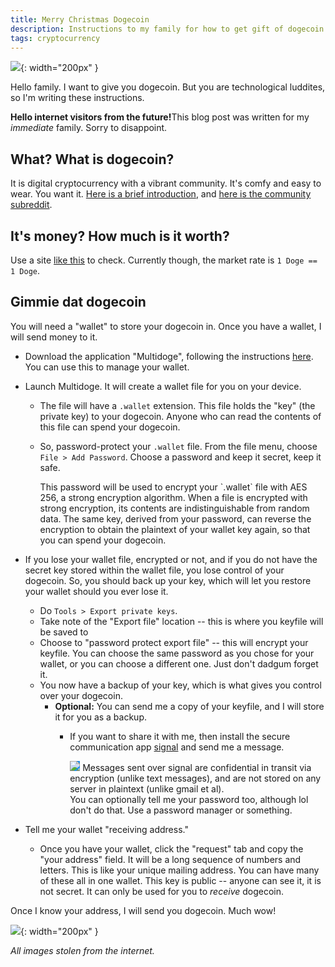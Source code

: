 ```yaml
---
title: Merry Christmas Dogecoin
description: Instructions to my family for how to get gift of dogecoin from me
tags: cryptocurrency
---
```


![](/assets/img/dogecoin-300.png){: width="200px" }

Hello family. I want to give you dogecoin. But you are technological luddites, so I'm writing these instructions.

<div class='alert alert-info'><strong>Hello internet visitors from the future!</strong>This blog post was
written for my <em>immediate</em> family. Sorry to disappoint.</div>


## What? What is dogecoin?

It is digital cryptocurrency with a vibrant community. It's comfy and easy to wear. You want it.
[Here is a brief introduction](https://dogecoin.com/), and [here is the community subreddit](https://www.reddit.com/r/dogecoin).

## It's money? How much is it worth?

Use a site [like this](https://www.coingecko.com/en/price_charts/dogecoin/usd) to check. Currently though, the market rate is `1 Doge == 1 Doge`.


## Gimmie dat dogecoin

You will need a "wallet" to store your dogecoin in. Once you have a wallet, I will send money to it.

*   Download the application "Multidoge", following the instructions [here](https://dogecoin.com/getting-started/). You can use this to manage your wallet.
*   Launch Multidoge. It will create a wallet file for you on your device.
    *   The file will have a `.wallet` extension. This file holds the "key" (the private key)
        to your dogecoin. <span class='label label-success'>Anyone who can read the contents of this file can spend your dogecoin.</span>
    *   So, <span class='label label-info'>password-protect your `.wallet` file.</span> From the file menu, choose `File > Add Password`. Choose a password and keep
        it secret, keep it safe.

        <div class='alert alert-info'>This password will be used to encrypt your `.wallet` file with AES 256, a strong encryption algorithm.
        When a file is encrypted with strong encryption, its contents are indistinguishable from random data. The same key, derived from
        your password, can reverse the encryption to obtain the plaintext of your wallet key again, so that you can spend your dogecoin.</div>
*   If you lose your wallet file, encrypted or not, and if you do not have the secret key stored within the wallet file, you lose control of your dogecoin.
    <span class='label label-success'>So, you should back up your key, which will let you restore your wallet should you ever lose it.</span>
    *   Do `Tools > Export private keys`.
    *   Take note of the "Export file" location -- this is where you keyfile will be saved to
    *   Choose to "password protect export file" -- this will encrypt your keyfile. You can choose the same password as you chose for your wallet,
        or you can choose a different one. Just don't dadgum forget it.
    *   You now have a backup of your key, which is what gives you control over your dogecoin.
        *   **Optional:** You can send me a copy of your keyfile, and I will store it for you as a backup.
            *   If you want to share it with me, then install the secure communication app [signal](https://signal.org/) and send me a message.

                <div class='alert alert-info'>
                <span style='display:inline-block; background-color: #2090ea;'><img src='https://signal.org/assets/header/logo-70556391d9e0f1642cf4ac8bafb3911db909aa3ca820e6d2dc412fa1cb509fa5.png'/></span>
                Messages sent over signal are confidential in transit via encryption (unlike text messages), and are not stored on any server in plaintext (unlike gmail et al).
                </div>
                You can optionally tell me your password too, although lol don't do that. Use a password manager or something.
*   Tell me your wallet "receiving address."

    *   Once you have your wallet, click the "request" tab and copy the "your address" field. It will be a long sequence of numbers and letters. This is like your unique mailing address. You can have many of these all in one wallet.
        This key is public -- anyone can see it, it is not secret. It can only be used for you to _receive_ dogecoin.

Once I know your address, I will send you dogecoin. <span class='label label-warning'>Much wow!</span>

![](/assets/img/dogecoin-logo.jpg){: width="200px" }

_All images stolen from the internet._
